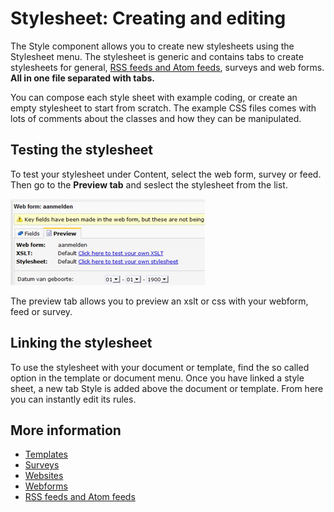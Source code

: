 # Stylesheet: Creating and editing

The Style component allows you to create new stylesheets using the
Stylesheet menu.
The stylesheet is generic and contains tabs to create stylesheets for
general, [RSS feeds and Atom feeds](./rss-and-atom-feeds.md), surveys and web forms. **All in one file
separated with tabs.**

You can compose each style sheet with example coding, or create an empty
stylesheet to start from scratch. The example CSS files comes with lots
of comments about the classes and how they can be manipulated.

## Testing the stylesheet

To test your stylesheet under Content, select the web form, survey or
feed. Then go to the **Preview tab** and seslect the stylesheet from the
list.

![Preview style or xslt](../images/previewstyleorxslt.jpg)

The preview tab allows you to preview an xslt or css with your webform,
feed or survey.

## Linking the stylesheet

To use the stylesheet with your document or template, find the so called
option in the template or document menu. Once you have linked a style
sheet, a new tab Style is added above the document or template. From
here you can instantly edit its rules.

## More information

* [Templates](./templates)
* [Surveys](./surveys)
* [Websites](./websites)
* [Webforms](./webforms)
* [RSS feeds and Atom feeds](./rss-and-atom-feeds.md)
